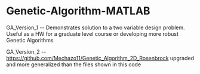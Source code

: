 # Genetic-Algorithm-MATLAB
GA_Version_1 -- Demonstrates solution to a two variable design problem. Useful as a HW for a graduate level course or developing more robust Genetic Algorithms

GA_Version_2 -- https://github.com/Mechazo11/Genetic_Algorithm_2D_Rosenbrock upgraded and more generalized than the files shown in this code

